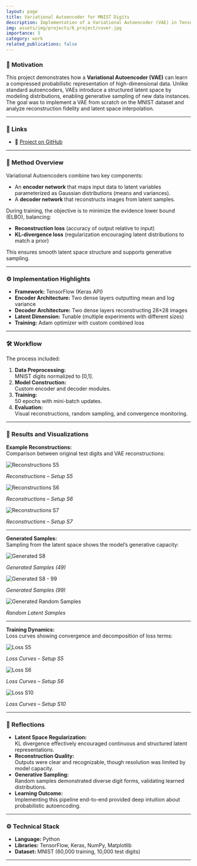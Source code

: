 ```yaml
---
layout: page
title: Variational Autoencoder for MNIST Digits
description: Implementation of a Variational Autoencoder (VAE) in TensorFlow, exploring reconstruction quality and generative capabilities on MNIST handwritten digits.
img: assets/img/projects/6_project/cover.jpg
importance: 5
category: work
related_publications: false
---
```


### 🎯 Motivation

This project demonstrates how a **Variational Autoencoder (VAE)** can learn a compressed probabilistic representation of high-dimensional data. Unlike standard autoencoders, VAEs introduce a structured latent space by modeling distributions, enabling generative sampling of new data instances. The goal was to implement a VAE from scratch on the MNIST dataset and analyze reconstruction fidelity and latent space interpolation.

---

### 📎 Links

- 🔗 [Project on GitHub](https://github.com/sumeyye-agac/variational-autoencoder-MNIST-tensorflow)

---

### 🧠 Method Overview

Variational Autoencoders combine two key components:

- An **encoder network** that maps input data to latent variables parameterized as Gaussian distributions (means and variances).
- A **decoder network** that reconstructs images from latent samples.

During training, the objective is to minimize the evidence lower bound (ELBO), balancing:

- **Reconstruction loss** (accuracy of output relative to input)
- **KL-divergence loss** (regularization encouraging latent distributions to match a prior)

This ensures smooth latent space structure and supports generative sampling.

---

### ⚙️ Implementation Highlights

- **Framework:** TensorFlow (Keras API)
- **Encoder Architecture:** Two dense layers outputting mean and log variance
- **Decoder Architecture:** Two dense layers reconstructing 28×28 images
- **Latent Dimension:** Tunable (multiple experiments with different sizes)
- **Training:** Adam optimizer with custom combined loss

---

### 🛠️ Workflow

The process included:

1. **Data Preprocessing:**  
   MNIST digits normalized to [0,1].
2. **Model Construction:**  
   Custom encoder and decoder modules.
3. **Training:**  
   50 epochs with mini-batch updates.
4. **Evaluation:**  
   Visual reconstructions, random sampling, and convergence monitoring.

---

### 🧪 Results and Visualizations

**Example Reconstructions:**  
Comparison between original test digits and VAE reconstructions:

<div class="row mt-3">
  <div class="col-sm-4">
    <img src="/assets/img/projects/6_project/S5_test_49-.png" alt="Reconstructions S5" class="img-fluid rounded z-depth-1">
    <p class="mt-2 text-center"><em>Reconstructions – Setup S5</em></p>
  </div>
  <div class="col-sm-4">
    <img src="/assets/img/projects/6_project/S6_test_49-.png" alt="Reconstructions S6" class="img-fluid rounded z-depth-1">
    <p class="mt-2 text-center"><em>Reconstructions – Setup S6</em></p>
  </div>
  <div class="col-sm-4">
    <img src="/assets/img/projects/6_project/S7_test_49-.png" alt="Reconstructions S7" class="img-fluid rounded z-depth-1">
    <p class="mt-2 text-center"><em>Reconstructions – Setup S7</em></p>
  </div>
</div>

---

**Generated Samples:**  
Sampling from the latent space shows the model’s generative capacity:

<div class="row mt-3">
  <div class="col-sm-4">
    <img src="/assets/img/projects/6_project/S8_test_49-.png" alt="Generated S8" class="img-fluid rounded z-depth-1">
    <p class="mt-2 text-center"><em>Generated Samples (49)</em></p>
  </div>
  <div class="col-sm-4">
    <img src="/assets/img/projects/6_project/S8_test_99-.png" alt="Generated S8 - 99" class="img-fluid rounded z-depth-1">
    <p class="mt-2 text-center"><em>Generated Samples (99)</em></p>
  </div>
  <div class="col-sm-4">
    <img src="/assets/img/projects/6_project/generated_images.png" alt="Generated Random Samples" class="img-fluid rounded z-depth-1">
    <p class="mt-2 text-center"><em>Random Latent Samples</em></p>
  </div>
</div>

---

**Training Dynamics:**  
Loss curves showing convergence and decomposition of loss terms:

<div class="row mt-3">
  <div class="col-sm-4">
    <img src="/assets/img/projects/6_project/S5_loss_curves.png" alt="Loss S5" class="img-fluid rounded z-depth-1">
    <p class="mt-2 text-center"><em>Loss Curves – Setup S5</em></p>
  </div>
  <div class="col-sm-4">
    <img src="/assets/img/projects/6_project/S6_loss_curves.png" alt="Loss S6" class="img-fluid rounded z-depth-1">
    <p class="mt-2 text-center"><em>Loss Curves – Setup S6</em></p>
  </div>
  <div class="col-sm-4">
    <img src="/assets/img/projects/6_project/S10_loss_curves.png" alt="Loss S10" class="img-fluid rounded z-depth-1">
    <p class="mt-2 text-center"><em>Loss Curves – Setup S10</em></p>
  </div>
</div>

---

### 📝 Reflections

- **Latent Space Regularization:**  
  KL divergence effectively encouraged continuous and structured latent representations.
- **Reconstruction Quality:**  
  Outputs were clear and recognizable, though resolution was limited by model capacity.
- **Generative Sampling:**  
  Random samples demonstrated diverse digit forms, validating learned distributions.
- **Learning Outcome:**  
  Implementing this pipeline end-to-end provided deep intuition about probabilistic autoencoding.

---

### ⚙️ Technical Stack

- **Language:** Python
- **Libraries:** TensorFlow, Keras, NumPy, Matplotlib
- **Dataset:** MNIST (60,000 training, 10,000 test digits)

---
